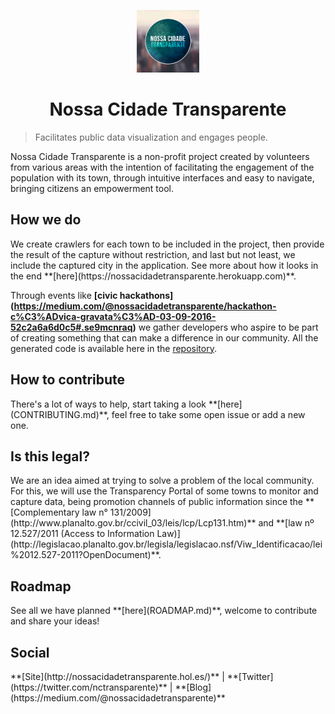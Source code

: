 <p align="center">
  <img width="100" src="../logo.gif" alt="Logo do projeto Nossa Cidade Transparente"/>
</p>
<h1 align="center"> Nossa Cidade Transparente </h1>

> Facilitates public data visualization and engages people.

Nossa Cidade Transparente is a non-profit project created by volunteers from various areas with the intention of facilitating the engagement of the population with its town, through intuitive interfaces and easy to navigate, bringing citizens an empowerment tool.


<h2>How we do</h2>
We create crawlers for each town to be included in the project, then provide the result of the capture without restriction, and last but not least, we include the captured city in the application. See more about how it looks in the end **[here](https://nossacidadetransparente.herokuapp.com)**.

Through events like **[civic hackathons] (https://medium.com/@nossacidadetransparente/hackathon-c%C3%ADvica-gravata%C3%AD-03-09-2016-52c2a6a6d0c5#.se9mcnraq)** we gather developers who aspire to be part of creating something that can make a difference in our community. All the generated code is available here in the [repository](https://github.com/nossacidadetransparente).

<h2>How to contribute</h2>
There's a lot of ways to help, start taking a look **[here](CONTRIBUTING.md)**, feel free to take some open issue or add a new one.  

<h2>Is this legal?</h2>
 We are an idea aimed at trying to solve a problem of the local community. For this, we will use the Transparency Portal of some towns to monitor and capture data, being promotion channels of public information since the **[Complementary law n° 131/2009](http://www.planalto.gov.br/ccivil_03/leis/lcp/Lcp131.htm)** and **[law nº 12.527/2011 (Access to Information Law)](http://legislacao.planalto.gov.br/legisla/legislacao.nsf/Viw_Identificacao/lei%2012.527-2011?OpenDocument)**.


<h2>Roadmap</h2>
See all we have planned **[here](ROADMAP.md)**, welcome to contribute and share your ideas!

<h2>Social</h2>
**[Site](http://nossacidadetransparente.hol.es/)** | **[Twitter](https://twitter.com/nctransparente)** | **[Blog](https://medium.com/@nossacidadetransparente)**
